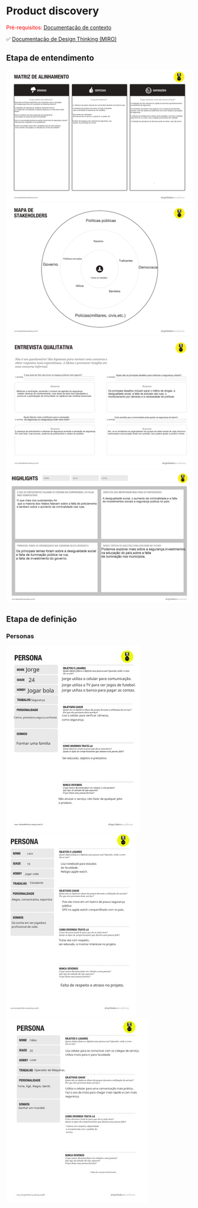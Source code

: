 # Product discovery

<span style="color:red">Pré-requisitos: <a href="01-Contexto.md"> Documentação de contexto</a></span>

✅ [Documentação de Design Thinking (MIRO)](files/processo-dt.pdf)

## Etapa de entendimento

<img src="Matriz CSD.jpg" alt="">
<img src="Mapa de Stakeholder.jpg" alt="">
<img src="Entrevista Qualitativa.jpg" alt="">
<img src="HighLights.jpg" alt="">

## Etapa de definição

### Personas

<img src="persona1.jpg" alt="">
<img src="persona2.jpg" alt="">
<img src="persona3.jpg" alt="">